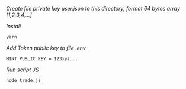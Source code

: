 *Create file private key user.json to this directory, format 64 bytes array [1,2,3,4,...]*

*Install*
```
yarn
```

*Add Token public key to file .env*
```
MINT_PUBLIC_KEY = 123xyz...
```

*Run script JS*
```
node trade.js
```



